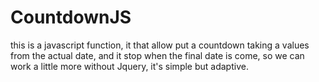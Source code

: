 # CountdownJS
this is a javascript function, it that allow put a countdown taking a values from the actual date, and it stop when 
the final date is come, so we can work a little more without Jquery, it's simple but adaptive.
